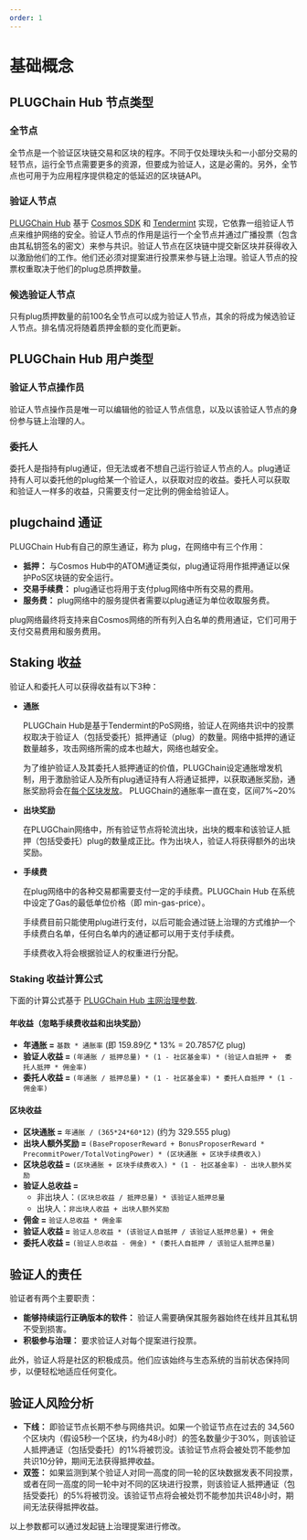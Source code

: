 ```yaml
---
order: 1
---
```


# 基础概念

## PLUGChain Hub 节点类型

### 全节点

全节点是一个验证区块链交易和区块的程序。不同于仅处理块头和一小部分交易的轻节点，运行全节点需要更多的资源，但要成为验证人，这是必需的。另外，全节点也可用于为应用程序提供稳定的低延迟的区块链API。

### 验证人节点

[PLUGChain Hub](../get-started/intro.md#plugchaind-Hub) 基于 [Cosmos SDK](https://cosmos.network/docs/intro/) 和 [Tendermint](https://tendermint.com/docs/introduction/what-is-tendermint.html) 实现，它依靠一组验证人节点来维护网络的安全。验证人节点的作用是运行一个全节点并通过广播投票（包含由其私钥签名的密文）来参与共识。验证人节点在区块链中提交新区块并获得收入以激励他们的工作。他们还必须对提案进行投票来参与链上治理。验证人节点的投票权重取决于他们的plug总质押数量。

### 候选验证人节点

只有plug质押数量的前100名全节点可以成为验证人节点，其余的将成为候选验证人节点。排名情况将随着质押金额的变化而更新。

## PLUGChain Hub 用户类型

### 验证人节点操作员

验证人节点操作员是唯一可以编辑他的验证人节点信息，以及以该验证人节点的身份参与链上治理的人。

### 委托人

委托人是指持有plug通证，但无法或者不想自己运行验证人节点的人。plug通证持有人可以委托他的plug给某一个验证人，以获取对应的收益。委托人可以获取和验证人一样多的收益，只需要支付一定比例的佣金给验证人。

## plugchaind 通证

PLUGChain Hub有自己的原生通证，称为 plug，在网络中有三个作用：

- **抵押：** 与Cosmos Hub中的ATOM通证类似，plug通证将用作抵押通证以保护PoS区块链的安全运行。
- **交易手续费：** plug通证也将用于支付plug网络中所有交易的费用。
- **服务费：** plug网络中的服务提供者需要以plug通证为单位收取服务费。

plug网络最终将支持来自Cosmos网络的所有列入白名单的费用通证，它们可用于支付交易费用和服务费用。

## Staking 收益

验证人和委托人可以获得收益有以下3种：

- **通胀**

  PLUGChain Hub是基于Tendermint的PoS网络，验证人在网络共识中的投票权取决于验证人（包括受委托）抵押通证（plug）的数量。网络中抵押的通证数量越多，攻击网络所需的成本也越大，网络也越安全。

  为了维护验证人及其委托人抵押通证的价值，PLUGChain设定通胀增发机制，用于激励验证人及所有plug通证持有人将通证抵押，以获取通胀奖励，通胀奖励将会在[每个区块发放](../features/mint.md)。 PLUGChain的通胀率一直在变，区间7%~20%

- **出块奖励**

  在PLUGChain网络中，所有验证节点将轮流出块，出块的概率和该验证人抵押（包括受委托）plug的数量成正比。作为出块人，验证人将获得额外的出块奖励。

- **手续费**

  在plug网络中的各种交易都需要支付一定的手续费。PLUGChain Hub 在系统中设定了Gas的最低单位价格（即 min-gas-price）。
  
  手续费目前只能使用plug进行支付，以后可能会通过链上治理的方式维护一个手续费白名单，任何白名单内的通证都可以用于支付手续费。

  手续费收入将会根据验证人的权重进行分配。

### Staking 收益计算公式

下面的计算公式基于 [PLUGChain Hub 主网治理参数](gov-params.md).

#### 年收益（忽略手续费收益和出块奖励）

- **年通胀 =** `基数 * 通胀率` (即 159.89亿 * 13% = 20.7857亿 plug)
- **验证人收益 =** `(年通胀 / 抵押总量) * (1 - 社区基金率) * (验证人自抵押 +  委托人抵押 * 佣金率)`
- **委托人收益 =** `(年通胀 / 抵押总量) * (1 - 社区基金率) * 委托人自抵押 * (1 - 佣金率)`

#### 区块收益

- **区块通胀 =** `年通胀 / (365*24*60*12)` (约为 329.555 plug)
- **出块人额外奖励 =** `(BaseProposerReward + BonusProposerReward * PrecommitPower/TotalVotingPower) * (区块通胀 + 区块手续费收入)`
- **区块总收益 =** `(区块通胀 + 区块手续费收入) * (1 - 社区基金率) - 出块人额外奖励`
- **验证人总收益 =**
  - 非出块人：`(区块总收益 / 抵押总量) * 该验证人抵押总量`
  - 出块人：`非出块人收益 + 出块人额外奖励`
- **佣金 =** `验证人总收益 * 佣金率`
- **验证人收益 =** `验证人总收益 * (该验证人自抵押 / 该验证人抵押总量) + 佣金`
- **委托人收益 =** `(验证人总收益 - 佣金) * (委托人自抵押 / 该验证人抵押总量)`

## 验证人的责任

验证者有两个主要职责：

- **能够持续运行正确版本的软件：** 验证人需要确保其服务器始终在线并且其私钥不受到损害。
- **积极参与治理：** 要求验证人对每个提案进行投票。

此外，验证人将是社区的积极成员。他们应该始终与生态系统的当前状态保持同步，以便轻松地适应任何变化。

## 验证人风险分析

- **下线：** 即验证节点长期不参与网络共识。如果一个验证节点在过去的 34,560 个区块内（假设5秒一个区块，约为48小时）的签名数量少于30%，则该验证人抵押通证（包括受委托）的1%将被罚没。该验证节点将会被处罚不能参加共识10分钟，期间无法获得抵押收益。
- **双签：** 如果监测到某个验证人对同一高度的同一轮的区块数据发表不同投票，或者在同一高度的同一轮中对不同的区块进行投票，则该验证人抵押通证（包括受委托）的5%将被罚没。该验证节点将会被处罚不能参加共识48小时，期间无法获得抵押收益。
<!-- - **打包无效交易：** 如果监测到出块人在区块链打包了无效交易，则出块节点会被处罚不能参加共识2天，期间无法获得抵押收益。 -->

以上参数都可以通过发起链上治理提案进行修改。
